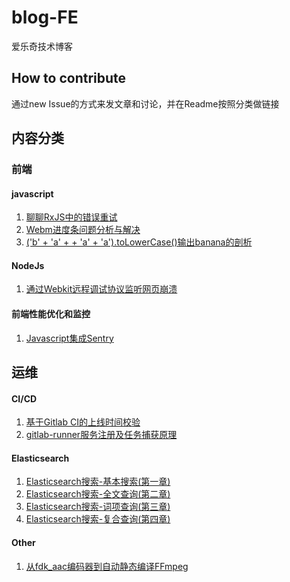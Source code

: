 # blog-FE

爱乐奇技术博客

## How to contribute

通过new Issue的方式来发文章和讨论，并在Readme按照分类做链接

## 内容分类

### 前端

#### javascript

1. [聊聊RxJS中的错误重试](https://github.com/alo7/blog-FE/issues/7)
2. [Webm进度条问题分析与解决](https://github.com/alo7/blog-FE/issues/10)
3. [('b' + 'a' + + 'a' + 'a').toLowerCase()输出banana的剖析](https://github.com/alo7/blog-FE/issues/17)

#### NodeJs

1. [通过Webkit远程调试协议监听网页崩溃](https://github.com/alo7/blog-FE/issues/8)

#### 前端性能优化和监控

1. [Javascript集成Sentry](https://github.com/alo7/blog-FE/issues/1)

## 运维

#### CI/CD

1. [基于Gitlab CI的上线时间校验](https://github.com/alo7/blog-FE/issues/12)
2. [gitlab-runner服务注册及任务捕获原理](https://github.com/alo7/blog-FE/issues/13)

#### Elasticsearch

1. [Elasticsearch搜索-基本搜索(第一章)](https://github.com/alo7/blog-FE/issues/2)
2. [Elasticsearch搜索-全文查询(第二章)](https://github.com/alo7/blog-FE/issues/3)
3. [Elasticsearch搜索-词项查询(第三章)](https://github.com/alo7/blog-FE/issues/4)
4. [Elasticsearch搜索-复合查询(第四章)](https://github.com/alo7/blog-FE/issues/5)

#### Other

1. [从fdk_aac编码器到自动静态编译FFmpeg](https://github.com/alo7/blog-FE/issues/15)
